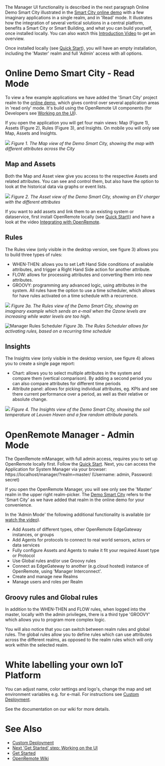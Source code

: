 The Manager UI functionality is described in the next paragraph Online Demo Smart City illustrated in the [Smart City online demo](https://openremote.io/demo/) with a few imaginary applications in a single realm, and in 'Read' mode. It illustrates how the integration of several vertical solutions in a central platform, benefits a Smart City or Smart Building, and what you can build yourself, once installed locally. You can also watch this [Introduction Video](https://youtu.be/K28CQMKr-rQ) to get an overview.

Once installed locally (see [Quick Start](https://github.com/openremote/openremote/blob/master/README.md)), you will have an empty installation, including the 'Master' realm and full 'Admin' access with all options. 

# Online Demo Smart City - Read Mode

To view a few example applications we have added the 'Smart City' project realm to the [online demo](https://openremote.io/demo/), which gives control over several application areas in 'read only' mode. It's build using the OpenRemote UI components (for Developers see [Working on the UI](https://github.com/openremote/openremote/wiki/Developer-Guide%3A-Working-on-the-UI)).

If you open the application you will get four main views: Map (Figure 1), Assets (Figure 2), Rules (Figure 3), and Insights. On mobile you will only see Map, Assets and Insights.

![](https://github.com/openremote/Documentation/blob/master/manuscript/figures/Smart%20City%20-%20Demo%20Map.png)
_Figure 1. The Map view of the Demo Smart City, showing the map with different attributes across the City_

## Map and Assets

Both the Map and Asset view give you access to the respective Assets and related attributes. You can see and control them, but also have the option to look at the historical data via graphs or event lists.

![](https://github.com/openremote/Documentation/blob/master/manuscript/figures/Smart%20City%20-%20Demo%20Assets.png)
_Figure 2. The Asset view of the Demo Smart City, showing an EV charger with the different attributes_

If you want to add assets and link them to an existing system or dataservice, first install OpenRemote locally (see [Quick Start)](https://github.com/openremote/openremote/blob/master/README.md)) and have a look at the video [Integrating with OpenRemote](https://youtu.be/mx9amWaItn0). 

## Rules

The Rules view (only visible in the desktop version, see figure 3) allows you to build three types of rules:
* WHEN-THEN: allows you to set Left Hand Side conditions of available attributes, and trigger a Right Hand Side action for another attribute.
* FLOW: allows for processing attributes and converting them into new attributes. 
* GROOVY: programming any advanced logic, using attributes in the system.
All rules have the option to use a time scheduler, which allows for have rules activated on a time schedule with a recurrence.

![](https://github.com/openremote/Documentation/blob/master/manuscript/figures/Smart%20City%20-%20Demo%20Rules.png)
_Figure 3a. The Rules view of the Demo Smart City, showing an imaginary example which sends an e-mail when the Ozone levels are increasing while water levels are too high._

![Manager Rules Scheduler](https://github.com/openremote/Documentation/blob/master/manuscript/figures/Manager%20-%20Rules%20scheduler.png)
_Figure 3b. The Rules Scheduler allows for activating rules, based on a recurring time schedule_

## Insights

The Insights view (only visible in the desktop version, see figure 4) allows you to create a single page report:
* Chart: allows you to select multiple attributes in the system and compare them (vertical comparison). By adding a second period you can also compare attributes for different time periods
* Attribute panel: allows for picking individual attributes, eg. KPIs and see there current performance over a period, as well as their relative or absolute change. 

![](https://github.com/openremote/Documentation/blob/master/manuscript/figures/Smart%20City%20-%20Insights.png)
_Figure 4. The Insights view of the Demo Smart City, showing the soil temperature at Leuven Haven and a few random attribute panels._

# OpenRemote Manager - Admin Mode

The OpenRemote mManager, with full admin access, requires you to set up OpenRemote locally first. Follow the [Quick Start](https://github.com/openremote/openremote/blob/master/README.md). Next, you can access the Application for System Manager via your browser: https://localhost/manager/?realm=master/ (Username: admin, Password: secret)

If you open the OpenRemote Manager, you will see only see the 'Master' realm in the upper right realm-picker. The [Demo Smart City](#demo-smart-city) refers to the 'Smart City' as we have added that realm in the online demo for your convenience. 

In the 'Admin Mode' the following additional functionality is available (or [watch the video](https://youtu.be/mx9amWaItn0)).
* Add Assets of different types, other OpenRemote EdgeGateway instances, or groups
* Add Agents for protocols to connect to real world sensors, actors or data services
* Fully configure Assets and Agents to make it fit your required Asset type or Protocol
* Use Global rules and/or use Groovy rules
* Connect as EdgeGateway to another (e.g.cloud hosted) instance of OpenRemote, using 'Manager Interconnect'.
* Create and manage new Realms
* Manage users and roles per Realm

## Groovy rules and Global rules

In addition to the WHEN-THEN and FLOW rules, when logged into the master, locally with the admin privileges, there is a third type 'GROOVY' which allows you to program more complex logic.

You will also notice that you can switch between realm rules and global rules. The global rules allow you to define rules which can use attributes across the different realms, as opposed to the realm rules which will only work within the selected realm. 

# White labelling your own IoT Platform

You can adjust name, color settings and logo's, change the map and set environment variables e.g. for e-mail. For instructions see [Custom Deployment](https://github.com/openremote/openremote/wiki/User-Guide%3A-Custom-deployment).

See the documentation on our wiki for more details.

# See Also
- [Custom Deployment](https://github.com/openremote/openremote/wiki/User-Guide%3A-Custom-deployment)
- [Next 'Get Started' step: Working on the UI](Developer-Guide%3A-Working-on-the-UI)
- [Get Started](https://openremote.io/get-started-iot-platform/)
- [OpenRemote Wiki](https://github.com/openremote/openremote/wiki)